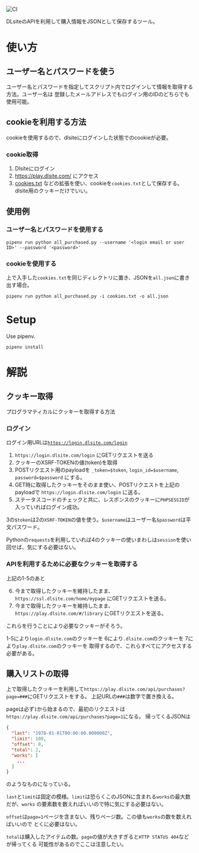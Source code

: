 ![CI](https://github.com/kurorinchan/dlsite-purchased/workflows/CI/badge.svg?branch=master)

DLsiteのAPIを利用して購入情報をJSONとして保存するツール。

# 使い方

## ユーザー名とパスワードを使う

ユーザー名とパスワードを指定してスクリプト内でログインして情報を取得する方法。ユーザー名は
登録したメールアドレスでもログイン用のIDのどちらでも使用可能。

## cookieを利用する方法

cookieを使用するので、dlsiteにログインした状態でのcookieが必要。

### cookie取得
1. Dlsiteにログイン
2. https://play.dlsite.com/ にアクセス
3. [cookies.txt](https://chrome.google.com/webstore/detail/cookiestxt/njabckikapfpffapmjgojcnbfjonfjfg)
などの拡張を使い、cookieを`cookies.txt`として保存する。dlsite用のクッキーだけでいい。

## 使用例

### ユーザー名とパスワードを使用する
```
pipenv run python all_purchased.py --username '<login email or user ID>' --password '<password>'
```

### cookieを使用する
上で入手した`cookies.txt`を同じディレクトリに置き、JSONを`all.json`に書き出す場合。

```
pipenv run python all_purchased.py -i cookies.txt -o all.json
```

# Setup
Use pipenv.

```
pipenv install
```

# 解説

## クッキー取得

プログラマティカルにクッキーを取得する方法

### ログイン

ログイン用URLは[`https://login.dlsite.com/login`](https://login.dlsite.com/login)

1. `https://login.dlsite.com/login` にGETリクエストを送る
2. クッキーのXSRF-TOKENの値(token)を取得
3. POSTリクエスト用のpayloadを `_token=$token`, `login_id=$username`, `password=$password` にする。
4. GET時に取得したクッキーをそのまま使い、POSTリクエストを上記のpayloadで `https://login.dlsite.com/login` に送る。
5. ステータスコードのチェックと共に、レスポンスのクッキーに`PHPSESSID`が入っていればログイン成功。

3の`$token`は2の`XSRF-TOKEN`の値を使う。`$username`はユーザー名`$password`は平文パスワード。

Pythonの`requests`を利用していれば4のクッキーの使いまわしは`session`を使い回せば、気にする必要はない。

### APIを利用するために必要なクッキーを取得する

上記の1-5のあと

6. 今まで取得したクッキーを維持したまま、`https://ssl.dlsite.com/home/mypage` にGETリクエストを送る。
7. 今まで取得したクッキーを維持したまま、`https://play.dlsite.com/#/library` にGETリクエストを送る。

これらを行うことにより必要なクッキーがそろう。

1-5により`login.dlsite.com`のクッキーを
6により`.dlsite.com`のクッキーを
7により`play.dlsite.com`のクッキーを
取得するので、これらすべてにアクセスする必要がある。

## 購入リストの取得

上で取得したクッキーを利用して`https://play.dlsite.com/api/purchases?page=###`にGETリクエストをする。
上記URLの`###`は数字で置き換える。

pageは必ず`1`から始まるので、最初のリクエストは`https://play.dlsite.com/api/purchases?page=1`になる。
帰ってくるJSONは

```JSON
{
  "last": "1970-01-01T00:00:00.000000Z",
  "limit": 100,
  "offset": 0,
  "total": 2,
  "works": [
    ...
  ]
}
```

のようなものになっている。

`last`と`limit`は固定の模様。`limit`は恐らくこのJSONに含まれる`works`の最大数だが、`works`
の要素数を数えればいいので特に気にする必要はない。

`offset`は`page=1`ページを含まない、残りページ数。この値も`works`の数を数えればいいので
とくに必要はない。

`total`は購入したアイテムの数。`page`の値が大きすぎると`HTTP STATUS 404`などが帰ってくる
可能性があるのでここは注意したい。
